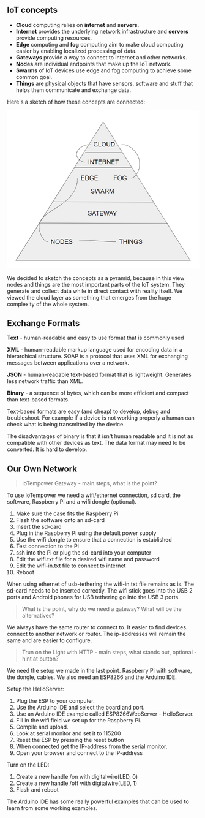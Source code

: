 ## IoT concepts
- **Cloud** computing relies on **internet** and **servers**. 
- **Internet** provides the underlying network infrastructure and **servers** provide computing resources. 
- **Edge** computing and **fog** computing aim to make cloud computing easier by enabling localized processing of data. 
- **Gateways** provide a way to connect to internet and other networks. 
- **Nodes** are individual endpoints that make up the IoT network. 
- **Swarms** of IoT devices use edge and fog computing to achieve some common goal. 
- **Things** are physical objects that have sensors, software and stuff that helps them communicate and exchange data. 

Here's a sketch of how these concepts are connected:

![Alt text](/Oliver/Pictures/IoTpyramid.png "IoTpyramid")

We decided to sketch the concepts as a pyramid, because in this view nodes and things are the most important parts of the IoT system. They generate and collect data while in direct contact with reality itself. We viewed the cloud layer as something that emerges from the huge complexity of the whole system.

## Exchange Formats

**Text** - human-readable and easy to use format that is commonly used

**XML** - human-readable markup language used for encoding data in a hierarchical structure. SOAP is a protocol that uses XML for exchanging messages between applications over a network.

**JSON** - human-readable text-based format that is lightweight. Generates less network traffic than XML.

**Binary** - a sequence of bytes, which can be more efficient and compact than text-based formats.

Text-based formats are easy (and cheap) to develop, debug and troubleshoot. For example if a device is not working properly a human can check what is being transmitted by the device. 

The disadvantages of binary is that it isn't human readable and it is not as compatible with other devices as text. The data format may need to be converted. It is hard to develop.

## Our Own Network

> IoTempower Gateway - main steps, what is the point?

To use IoTempower we need a wifi/ethernet connection, sd card, the software, Raspberry Pi and a wifi dongle (optional).

1. Make sure the case fits the Raspberry Pi
2. Flash the software onto an sd-card
3. Insert the sd-card
4. Plug in the Raspberry Pi using the default power supply 
5. Use the wifi dongle to ensure that a connection is established
6. Test connection to the Pi
7. ssh into the Pi or plug the sd-card into your computer
8. Edit the wifi.txt file for a desired wifi name and password
9. Edit the wifi-in.txt file to connect to internet
10. Reboot

When using ethernet of usb-tethering the wifi-in.txt file remains as is. The sd-card needs to be inserted correctly. The wifi stick goes into the USB 2 ports and Android phones for USB tethering go into the USB 3 ports.

> What is the point, why do we need a gateway? What will be the
alternatives?

We always have the same router to connect to. It easier to find devices. connect to another network or router. The ip-addresses will remain the same and are easier to configure.

> Trun on the Light with HTTP - main steps, what stands out, optional - hint at button?

We need the setup we made in the last point. Raspberry Pi with software, the dongle, cables. We also need an ESP8266 and the Arduino IDE.

Setup the HelloServer:

1. Plug the ESP to your computer.
2. Use the Arduino IDE and select the board and port.
3. Use an Arduino IDE example called ESP8266WebServer - HelloServer.
5. Fill in the wifi field we set up for the Raspberry Pi.
6. Compile and upload.
7. Look at serial monitor and set it to 115200
8. Reset the ESP by pressing the reset button
9. When connected get the IP-address from the serial monitor.
10. Open your browser and connect to the IP-address

Turn on the LED:

1. Create a new handle /on with digitalwire(LED, 0)
2. Create a new handle /off with digitalwire(LED, 1)
3. Flash and reboot 

The Arduino IDE has some really powerful examples that can be used to learn from some working examples.
